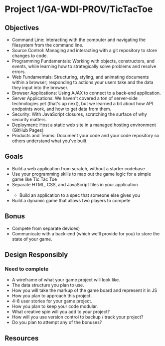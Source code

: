 # Project 1/GA-WDI-PROV/TicTacToe

## Objectives

- Command Line: Interacting with the computer and navigating the filesystem from the command line.
- Source Control: Managing and interacting with a git repository to store changes to code.
- Programming Fundamentals: Working with objects, constructors, and events, while learning how to strategically solve problems and resolve errors.
- Web Fundamentals: Structuring, styling, and animating documents within a browser; responding to actions your users take and the data they input into the browser.
- Browser Applications: Using AJAX to connect to a back-end application.
- Server Applications: We haven't covered a ton of server-side technologies yet (that's up next), but we learned a bit about how API endpoints work, and how to get data from them.
- Security: With JavaScript closures, scratching the surface of why security matters.
- Deployment: Host a static web site in a managed hosting environment (GitHub Pages)
- Products and Teams: Document your code and your code repository so others understand what you've built.

## Goals

- Build a web application from scratch, without a starter codebase
- Use your programming skills to map out the game logic for a simple game like Tic Tac Toe
- Separate HTML, CSS, and JavaScript files in your application
- - Build an application to a spec that someone else gives you
- Build a dynamic game that allows two players to compete

## Bonus

- Compete from separate devices)
- Communicate with a back-end (which we'll provide for you) to store the state of your game.

## Design Responsibly
### Need to complete

- A wireframe of what your game project will look like.
- The data structure you plan to use.
- How you will take the markup of the game board and represent it in JS
- How you plan to approach this project.
- 4-8 user stories for your game project.
- How you plan to keep your code modular.
- What creative spin will you add to your project?
- How will you use version control to backup / track your project?
- Do you plan to attempt any of the bonuses?

## Resources
